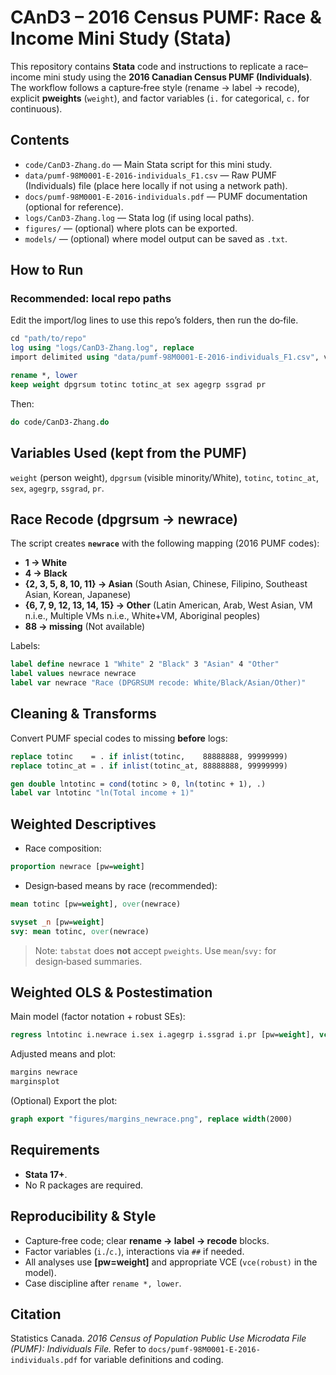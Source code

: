 # CAnD3 – 2016 Census PUMF: Race & Income Mini Study (Stata)

This repository contains **Stata** code and instructions to replicate a race–income mini study using the **2016 Canadian Census PUMF (Individuals)**. The workflow follows a capture‑free style (rename → label → recode), explicit **pweights** (`weight`), and factor variables (`i.` for categorical, `c.` for continuous).

## Contents

* `code/CanD3-Zhang.do` — Main Stata script for this mini study.
* `data/pumf-98M0001-E-2016-individuals_F1.csv` — Raw PUMF (Individuals) file (place here locally if not using a network path).
* `docs/pumf-98M0001-E-2016-individuals.pdf` — PUMF documentation (optional for reference).
* `logs/CanD3-Zhang.log` — Stata log (if using local paths).
* `figures/` — (optional) where plots can be exported.
* `models/` — (optional) where model output can be saved as `.txt`.

## How to Run

### Recommended: local repo paths

Edit the import/log lines to use this repo’s folders, then run the do‑file.

```stata
cd "path/to/repo"
log using "logs/CanD3-Zhang.log", replace
import delimited using "data/pumf-98M0001-E-2016-individuals_F1.csv", varnames(1) clear

rename *, lower
keep weight dpgrsum totinc totinc_at sex agegrp ssgrad pr
```

Then:

```stata
do code/CanD3-Zhang.do
```

## Variables Used (kept from the PUMF)

`weight` (person weight), `dpgrsum` (visible minority/White), `totinc`, `totinc_at`, `sex`, `agegrp`, `ssgrad`, `pr`.

## Race Recode (dpgrsum → newrace)

The script creates **`newrace`** with the following mapping (2016 PUMF codes):

* **1 → White**
* **4 → Black**
* **{2, 3, 5, 8, 10, 11} → Asian** (South Asian, Chinese, Filipino, Southeast Asian, Korean, Japanese)
* **{6, 7, 9, 12, 13, 14, 15} → Other** (Latin American, Arab, West Asian, VM n.i.e., Multiple VMs n.i.e., White+VM, Aboriginal peoples)
* **88 → missing** (Not available)

Labels:

```stata
label define newrace 1 "White" 2 "Black" 3 "Asian" 4 "Other"
label values newrace newrace
label var newrace "Race (DPGRSUM recode: White/Black/Asian/Other)"
```

## Cleaning & Transforms

Convert PUMF special codes to missing **before** logs:

```stata
replace totinc    = . if inlist(totinc,    88888888, 99999999)
replace totinc_at = . if inlist(totinc_at, 88888888, 99999999)

gen double lntotinc = cond(totinc > 0, ln(totinc + 1), .)
label var lntotinc "ln(Total income + 1)"
```

## Weighted Descriptives

* Race composition:

```stata
proportion newrace [pw=weight]
```

* Design‑based means by race (recommended):

```stata
mean totinc [pw=weight], over(newrace)

svyset _n [pw=weight]
svy: mean totinc, over(newrace)
```

> Note: `tabstat` does **not** accept `pweights`. Use `mean`/`svy:` for design‑based summaries.

## Weighted OLS & Postestimation

Main model (factor notation + robust SEs):

```stata
regress lntotinc i.newrace i.sex i.agegrp i.ssgrad i.pr [pw=weight], vce(robust)
```

Adjusted means and plot:

```stata
margins newrace
marginsplot
```

(Optional) Export the plot:

```stata
graph export "figures/margins_newrace.png", replace width(2000)
```

## Requirements

* **Stata 17+**.
* No R packages are required.

## Reproducibility & Style

* Capture‑free code; clear **rename → label → recode** blocks.
* Factor variables (`i.`/`c.`), interactions via `##` if needed.
* All analyses use **[pw=weight]** and appropriate VCE (`vce(robust)` in the model).
* Case discipline after `rename *, lower`.

## Citation

Statistics Canada. *2016 Census of Population Public Use Microdata File (PUMF): Individuals File.* Refer to `docs/pumf-98M0001-E-2016-individuals.pdf` for variable definitions and coding.
